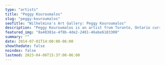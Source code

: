 ```yaml
---
type: "artists"
title: "Peggy Kouroumalos"
slug: "peggy-kouroumalos"
seoTitle: "Wilhelmina's Art Gallery: Peggy Kouroumalos"
description: "Peggy Kouroumalos is an artist from Toronto, Ontario currently living in Montreal, Quebec. She studied drawing and painting at the Ontario College of Art + Design University and in 2015 graduated with an MFA at Concordia University. Trained mainly as an oil painter, she has recently switched her focus to watercolour and ceramics where she creates work composed of interchangeable elements: symbols and icons that create ongoing open-ended narratives that explore death, desire, and transformation. Her art reveals a fever dream soaked with ancient Greek myth interspersed with pop cultural elements from film, literature, and historical art, aiming to strike the balance between the mythic and mundane, the sacred and profane. She has exhibited in Canada, the U.S. and Europe, has participated in international residencies and is a recipient of grants from the Elizabeth Greenshields Foundation and the Conseil des art et des Lettres du Quebec."
featured_img: "8a40381e-4f8b-4de2-2401-46abe6183300"
summary: ""
date: 2014-07-01T14:00:00-06:00
showthedate: false
noindex: false
lastmod: 2023-04-06T15:37:00-06:00
---
```

